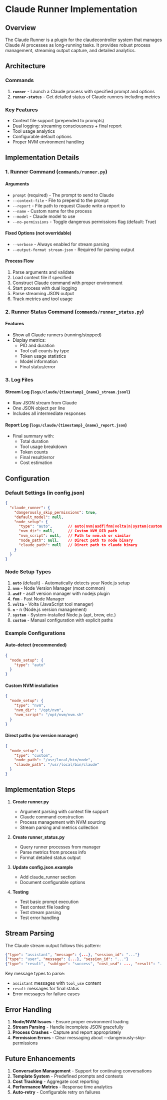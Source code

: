 # Claude Runner Implementation

## Overview
The Claude Runner is a plugin for the claudecontroller system that manages Claude AI processes as long-running tasks. It provides robust process management, streaming output capture, and detailed analytics.

## Architecture

### Commands
1. **`runner`** - Launch a Claude process with specified prompt and options
2. **`runner-status`** - Get detailed status of Claude runners including metrics

### Key Features
- Context file support (prepended to prompts)
- Dual logging: streaming consciousness + final report
- Tool usage analytics
- Configurable default options
- Proper NVM environment handling

## Implementation Details

### 1. Runner Command (`commands/runner.py`)

#### Arguments
- `prompt` (required) - The prompt to send to Claude
- `--context-file` - File to prepend to the prompt
- `--report` - File path to request Claude write a report to
- `--name` - Custom name for the process
- `--model` - Claude model to use
- `--no-permissions` - Toggle dangerous permissions flag (default: True)

#### Fixed Options (not overridable)
- `--verbose` - Always enabled for stream parsing
- `--output-format stream-json` - Required for parsing output

#### Process Flow
1. Parse arguments and validate
2. Load context file if specified
3. Construct Claude command with proper environment
4. Start process with dual logging
5. Parse streaming JSON output
6. Track metrics and tool usage

### 2. Runner Status Command (`commands/runner_status.py`)

#### Features
- Show all Claude runners (running/stopped)
- Display metrics:
  - PID and duration
  - Tool call counts by type
  - Token usage statistics
  - Model information
  - Final status/error

### 3. Log Files

#### Stream Log (`logs/claude/{timestamp}_{name}_stream.jsonl`)
- Raw JSON stream from Claude
- One JSON object per line
- Includes all intermediate responses

#### Report Log (`logs/claude/{timestamp}_{name}_report.json`)
- Final summary with:
  - Total duration
  - Tool usage breakdown
  - Token counts
  - Final result/error
  - Cost estimation

## Configuration

### Default Settings (in config.json)
```json
{
  "claude_runner": {
    "dangerously_skip_permissions": true,
    "default_model": null,
    "node_setup": {
      "type": "auto",       // auto|nvm|asdf|fnm|volta|n|system|custom
      "nvm_dir": null,      // Custom NVM_DIR path
      "nvm_script": null,   // Path to nvm.sh or similar
      "node_path": null,    // Direct path to node binary
      "claude_path": null   // Direct path to claude binary
    }
  }
}
```

### Node Setup Types

1. **`auto`** (default) - Automatically detects your Node.js setup
2. **`nvm`** - Node Version Manager (most common)
3. **`asdf`** - asdf version manager with nodejs plugin
4. **`fnm`** - Fast Node Manager
5. **`volta`** - Volta (JavaScript tool manager)
6. **`n`** - n (Node.js version management)
7. **`system`** - System-installed Node.js (apt, brew, etc.)
8. **`custom`** - Manual configuration with explicit paths

### Example Configurations

#### Auto-detect (recommended)
```json
{
  "node_setup": {
    "type": "auto"
  }
}
```

#### Custom NVM installation
```json
{
  "node_setup": {
    "type": "nvm",
    "nvm_dir": "/opt/nvm",
    "nvm_script": "/opt/nvm/nvm.sh"
  }
}
```

#### Direct paths (no version manager)
```json
{
  "node_setup": {
    "type": "custom",
    "node_path": "/usr/local/bin/node",
    "claude_path": "/usr/local/bin/claude"
  }
}
```

## Implementation Steps

1. **Create runner.py**
   - Argument parsing with context file support
   - Claude command construction
   - Process management with NVM sourcing
   - Stream parsing and metrics collection

2. **Create runner_status.py**
   - Query runner processes from manager
   - Parse metrics from process info
   - Format detailed status output

3. **Update config.json.example**
   - Add claude_runner section
   - Document configurable options

4. **Testing**
   - Test basic prompt execution
   - Test context file loading
   - Test stream parsing
   - Test error handling

## Stream Parsing

The Claude stream output follows this pattern:
```json
{"type": "assistant", "message": {...}, "session_id": "..."}
{"type": "user", "message": {...}, "session_id": "..."}
{"type": "result", "subtype": "success", "cost_usd": ..., "result": "..."}
```

Key message types to parse:
- `assistant` messages with `tool_use` content
- `result` messages for final status
- Error messages for failure cases

## Error Handling

1. **Node/NVM Issues** - Ensure proper environment loading
2. **Stream Parsing** - Handle incomplete JSON gracefully
3. **Process Crashes** - Capture and report appropriately
4. **Permission Errors** - Clear messaging about --dangerously-skip-permissions

## Future Enhancements

1. **Conversation Management** - Support for continuing conversations
2. **Template System** - Predefined prompts and contexts
3. **Cost Tracking** - Aggregate cost reporting
4. **Performance Metrics** - Response time analytics
5. **Auto-retry** - Configurable retry on failures